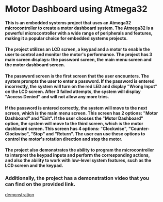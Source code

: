 # Motor Dashboard using Atmega32
#### This is an embedded systems project that uses an Atmega32 microcontroller to create a motor dashboard system. The Atmega32 is a powerful microcontroller with a wide range of peripherals and features, making it a popular choice for embedded systems projects.

#### The project utilizes an LCD screen, a keypad and a motor to enable the user to control and monitor the motor's performance. The project has 3 main screen displays: the password screen, the main menu screen and the motor dashboard screen.

#### The password screen is the first screen that the user encounters. The system prompts the user to enter a password. If the password is entered incorrectly, the system will turn on the red LED and display "Wrong Input" on the LCD screen. After 3 failed attempts, the system will display "Access Denied" and will not allow any more tries.

#### If the password is entered correctly, the system will move to the next screen, which is the main menu screen. This screen has 2 options: "Motor Dashboard" and "Exit". If the user chooses the "Motor Dashboard" option, the system will move to the third screen, which is the motor dashboard screen. This screen has 4 options: "Clockwise", "Counter-Clockwise", "Stop" and "Return". The user can use these options to control the motor's rotation direction and stop the motor.

#### The project also demonstrates the ability to program the microcontroller to interpret the keypad inputs and perform the corresponding actions, and also the ability to work with low-level system features, such as the LCD screen and the keypad. 

### Additionally, the project has a demonstration video that you can find on the provided link.

[demonstration](https://drive.google.com/drive/u/0/folders/1RFH7RF7rYFhRj2hWAB5q10uU6FQl3fLD)
